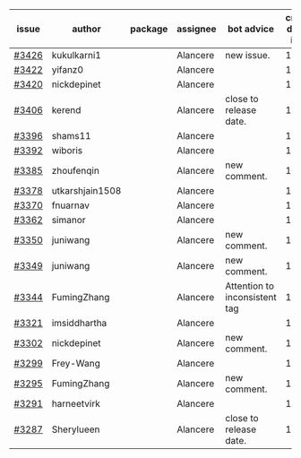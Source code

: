 | issue | author | package | assignee | bot advice | created date of issue | target release date | date from target |
| ------ | ------ | ------ | ------ | ------ | ------ | ------ | :-----: |
| [#3426](https://github.com/Azure/sdk-release-request/issues/3426) | kukulkarni1 |  | Alancere | new issue. | 11-16 | 12-23 |  |
| [#3422](https://github.com/Azure/sdk-release-request/issues/3422) | yifanz0 |  | Alancere |  | 11-16 | 12-23 |  |
| [#3420](https://github.com/Azure/sdk-release-request/issues/3420) | nickdepinet |  | Alancere |  | 11-15 | 12-23 |  |
| [#3406](https://github.com/Azure/sdk-release-request/issues/3406) | kerend |  | Alancere | close to release date.  | 11-14 | 11-15 | -2 |
| [#3396](https://github.com/Azure/sdk-release-request/issues/3396) | shams11 |  | Alancere |  | 11-10 | 11-25 |  |
| [#3392](https://github.com/Azure/sdk-release-request/issues/3392) | wiboris |  | Alancere |  | 11-09 | 11-25 |  |
| [#3385](https://github.com/Azure/sdk-release-request/issues/3385) | zhoufenqin |  | Alancere | new comment. | 11-08 | 11-25 |  |
| [#3378](https://github.com/Azure/sdk-release-request/issues/3378) | utkarshjain1508 |  | Alancere |  | 11-07 | 11-25 |  |
| [#3370](https://github.com/Azure/sdk-release-request/issues/3370) | fnuarnav |  | Alancere |  | 11-04 | 11-25 |  |
| [#3362](https://github.com/Azure/sdk-release-request/issues/3362) | simanor |  | Alancere |  | 11-02 | 11-25 |  |
| [#3350](https://github.com/Azure/sdk-release-request/issues/3350) | juniwang |  | Alancere | new comment. | 11-02 | 11-25 |  |
| [#3349](https://github.com/Azure/sdk-release-request/issues/3349) | juniwang |  | Alancere | new comment. | 11-02 | 11-25 |  |
| [#3344](https://github.com/Azure/sdk-release-request/issues/3344) | FumingZhang |  | Alancere | Attention to inconsistent tag | 11-02 | 11-25 |  |
| [#3321](https://github.com/Azure/sdk-release-request/issues/3321) | imsiddhartha |  | Alancere |  | 10-28 | 11-25 |  |
| [#3302](https://github.com/Azure/sdk-release-request/issues/3302) | nickdepinet |  | Alancere | new comment. | 10-26 | 11-25 |  |
| [#3299](https://github.com/Azure/sdk-release-request/issues/3299) | Frey-Wang |  | Alancere |  | 10-26 | 11-25 |  |
| [#3295](https://github.com/Azure/sdk-release-request/issues/3295) | FumingZhang |  | Alancere | new comment. | 10-25 | 11-25 |  |
| [#3291](https://github.com/Azure/sdk-release-request/issues/3291) | harneetvirk |  | Alancere |  | 10-25 | 11-25 |  |
| [#3287](https://github.com/Azure/sdk-release-request/issues/3287) | Sherylueen |  | Alancere | close to release date.  | 10-24 | 11-16 | -1 |
